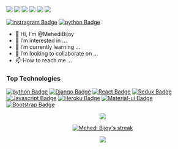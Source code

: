 <img src="https://img.shields.io/badge/Messenger-00B2FF?style=for-the-badge&logo=messenger&logoColor=white" /> 
<img src="https://img.shields.io/badge/Gmail-D14836?style=for-the-badge&logo=gmail&logoColor=white" /> 
<img src="https://img.shields.io/badge/Telegram-2CA5E0?style=for-the-badge&logo=telegram&logoColor=white" /> 
<img src="https://img.shields.io/badge/Twitter-1DA1F2?style=for-the-badge&logo=twitter&logoColor=white" /> 
<img src="https://img.shields.io/badge/WhatsApp-25D366?style=for-the-badge&logo=whatsapp&logoColor=white" /> 
<img src="https://img.shields.io/badge/Instagram-E4405F?style=for-the-badge&logo=instagram&logoColor=white" />

[![instragram Badge](https://img.shields.io/badge/Instagram-E4405F?style=for-the-badge&logo=instagram&logoColor=white)](https://facebook.com)
[![python Badge](https://img.shields.io/badge/python-3776AB?style=for-the-badge&logo=python&logoColor=white)](#)

- 👋 Hi, I’m @MehediBijoy
- 👀 I’m interested in ...
- 🌱 I’m currently learning ...
- 💞️ I’m looking to collaborate on ...
- 📫 How to reach me ...

<!---
MehediBijoy/MehediBijoy is a ✨ special ✨ repository because its `README.md` (this file) appears on your GitHub profile.
You can click the Preview link to take a look at your changes.
--->

### Top Technologies

<!-- TODO: Make technologies links takes you to repositories -->
[![python Badge](https://img.shields.io/badge/-python-3776AB?style=for-the-badge&labelColor=e1e5eb&logo=python&logoColor=3776AB)](#)
[![Django Badge](https://img.shields.io/badge/-Django-092E20?style=for-the-badge&labelColor=e1e5eb&logo=django&logoColor=092E20)](#)
[![React Badge](https://img.shields.io/badge/-react-61DBFB?style=for-the-badge&labelColor=black&logo=react&logoColor=61DBFB)](#)
[![Redux Badge](https://img.shields.io/badge/-redux-764ABC?style=for-the-badge&labelColor=black&logo=redux&logoColor=764ABC)](#)
[![Javascript Badge](https://img.shields.io/badge/-Javascript-F0DB4F?style=for-the-badge&labelColor=black&logo=javascript&logoColor=F0DB4F)](#)
[![Heroku Badge](https://img.shields.io/badge/-Heroku-430098?style=for-the-badge&labelColor=black&logo=Heroku&logoColor=430098)](#)
[![Material-ui Badge](https://img.shields.io/badge/-Material_UI-0081CB?style=for-the-badge&labelColor=black&logo=Material-UI&logoColor=0081CB)](#)
[![Bootstrap Badge](https://img.shields.io/badge/-Bootstrap-7952B3?style=for-the-badge&labelColor=black&logo=Bootstrap&logoColor=7952B3)](#)



<p align="center">
    <img src="https://github-readme-stats.vercel.app/api/top-langs/?username=MehediBijoy&show_icons=true&theme=radical"/>
</p>

<p align="center">
    <a href="https://github.com/MehediBijoy/github-readme-streak-stats">
        <img title="🔥 Get streak stats for your profile at git.io/streak-stats" alt="Mehedi Bijoy's streak" src="https://github-readme-streak-stats.herokuapp.com/?user=MehediBijoy&theme=black-ice&hide_border=true&stroke=0000&background=060A0CD0"/>
    </a>
</p>

<p align="center">
    <img src="https://github-readme-stats.vercel.app/api?username=MehediBijoy&count_private=true&show_icons=true&theme=radical"/>
</p>
